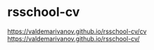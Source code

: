 # rsschool-cv
https://valdemarivanov.github.io/rsschool-cv/cv
<br>
https://valdemarivanov.github.io/rsschool-cv/
